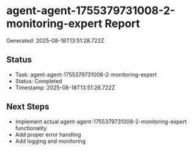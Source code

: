 # agent-agent-1755379731008-2-monitoring-expert Report

Generated: 2025-08-18T13:51:28.722Z

## Status
- Task: agent-agent-1755379731008-2-monitoring-expert
- Status: Completed
- Timestamp: 2025-08-18T13:51:28.722Z

## Next Steps
- Implement actual agent-agent-1755379731008-2-monitoring-expert functionality
- Add proper error handling
- Add logging and monitoring
